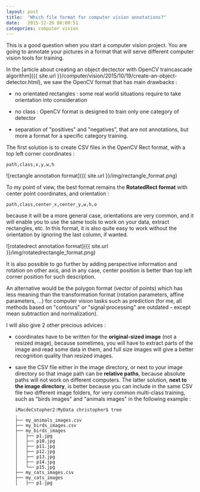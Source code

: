 ```yaml
---
layout: post
title:  "Which file format for computer vision annotations?"
date:   2015-12-26 08:00:51
categories: computer vision
---
```


This is a good question when you start a computer vision project. You are going to annotate your pictures in a format that will serve different computer vision tools for training.

In the [article about creating an object dectector with OpenCV traincascade algorithm]({{ site.url }}/computer/vision/2015/10/19/create-an-object-detector.html), we saw the OpenCV format that has main drawbacks :

- no orientated rectangles : some real world situations require to take orientation into consideration

- no class : OpenCV format is designed to train only one category of detector

- separation of "positives" and "negatives", that are not annotations, but more a format for a specific category training.

The first solution is to create CSV files in the OpenCV Rect format, with a top left corner coordinates :

    path,class,x,y,w,h

![rectangle annotation format]({{ site.url }}/img/rectangle_format.png)

To my point of view, the best format remains the **RotatedRect format** with center point coordinates, and orientation :

    path,class,center_x,center_y,w,h,o

because it will be a more general case, orientations are very common, and it will enable you to use the same tools to work on your data, extract rectangles, etc. In this format, it is also quite easy to work without the orientation by ignoring the last column, if wanted.

![rotatedrect annotation format]({{ site.url }}/img/rotatedrectangle_format.png)

It is also possible to go further by adding perspective information and rotation on other axis, and in any case, center position is better than top left corner position for such description.

An alternative would be the polygon format (vector of points) which has less meaning than the transformation format (rotation parameters, affine parameters, ...) for computer vision tasks such as prediction (for me, all methods based on "contours" or "signal processing" are outdated - except mean subtraction and normalization).

I will also give 2 other precious advices :

- coordinates have to be written for the **original-sized image** (not a resized image), because sometimes, you will have to extract parts of the image and read some data in them, and full size images will give a better recognition quality than resized images.

- save the CSV file either in the image directory, or next to your image directory so that image path can be **relative paths**, because absolute paths will not work on different computers. The latter solution, **next to the image directory**, is better because you can include in the same CSV file two different image folders, for very common multi-class training, such as "birds images" and "animals images" in the following example :

      iMacdeCstopher2:MyData christopher$ tree
      .
      ├── my_animals_images.csv
      ├── my_birds_images.csv
      ├── my_birds_images
      │   ├── p1.jpg
      │   ├── p10.jpg
      │   ├── p11.jpg
      │   ├── p12.jpg
      │   ├── p13.jpg
      │   ├── p14.jpg
      │   └── p15.jpg
      ├── my_cats_images.csv
      ├── my_cats_images
      │   ├── p1.jpg
